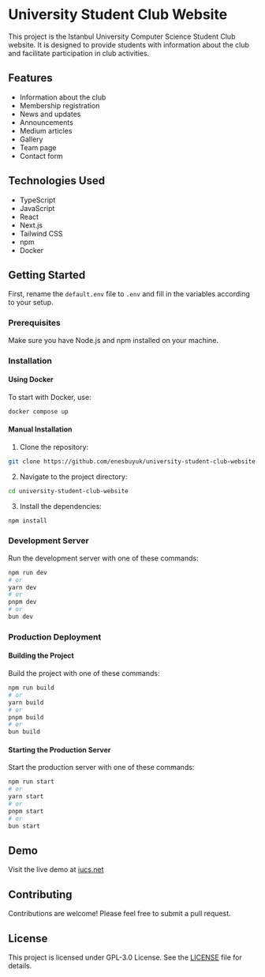 # University Student Club Website

This project is the Istanbul University Computer Science Student Club website. It is designed to provide students with information about the club and facilitate participation in club activities.

## Features

- Information about the club
- Membership registration
- News and updates
- Announcements
- Medium articles
- Gallery
- Team page
- Contact form

## Technologies Used

- TypeScript
- JavaScript
- React
- Next.js
- Tailwind CSS
- npm
- Docker

## Getting Started

First, rename the `default.env` file to `.env` and fill in the variables according to your setup.

### Prerequisites

Make sure you have Node.js and npm installed on your machine.

### Installation

#### Using Docker

To start with Docker, use:

```bash
docker compose up
```

#### Manual Installation

1. Clone the repository:
```bash
git clone https://github.com/enesbuyuk/university-student-club-website.git
```

2. Navigate to the project directory:
```bash
cd university-student-club-website
```

3. Install the dependencies:
```bash
npm install
```

### Development Server

Run the development server with one of these commands:

```bash
npm run dev
# or
yarn dev
# or
pnpm dev
# or
bun dev
```

### Production Deployment

#### Building the Project

Build the project with one of these commands:

```bash
npm run build
# or
yarn build
# or
pnpm build
# or
bun build
```

#### Starting the Production Server

Start the production server with one of these commands:

```bash
npm run start
# or
yarn start
# or
pnpm start
# or
bun start
```

## Demo

Visit the live demo at [iucs.net](https://iucs.net/)

## Contributing

Contributions are welcome! Please feel free to submit a pull request.

## License

This project is licensed under GPL-3.0 License. See the [LICENSE](https://github.com/enesbuyuk/university-student-club-website/?tab=GPL-3.0-1-ov-file) file for details.